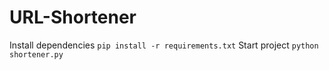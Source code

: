 # URL-Shortener
Install dependencies `pip install -r requirements.txt`
Start project `python shortener.py`
